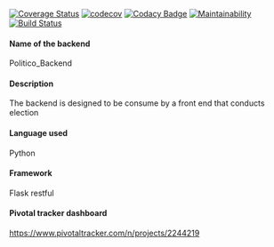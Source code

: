 [![Coverage Status](https://coveralls.io/repos/github/AloisBlue/Politico_Backend/badge.svg?branch=ch-intergrations-fix-163768112)](https://coveralls.io/github/AloisBlue/Politico_Backend?branch=ch-intergrations-fix-163768112)
[![codecov](https://codecov.io/gh/AloisBlue/Politico_Backend/branch/ft-get-specific-office-163720410/graph/badge.svg)](https://codecov.io/gh/AloisBlue/Politico_Backend)
[![Codacy Badge](https://api.codacy.com/project/badge/Grade/b52fa8718b0c4538b6c4f2511190131a)](https://www.codacy.com/app/AloisBlue/Politico_Backend?utm_source=github.com&amp;utm_medium=referral&amp;utm_content=AloisBlue/Politico_Backend&amp;utm_campaign=Badge_Grade)
[![Maintainability](https://api.codeclimate.com/v1/badges/a99a88d28ad37a79dbf6/maintainability)](https://codeclimate.com/github/codeclimate/codeclimate/maintainability)
[![Build Status](https://travis-ci.com/AloisBlue/Politico_Backend.svg?branch=ft-get-specific-office-163720410)](https://travis-ci.com/AloisBlue/Politico_Backend)

#### Name of the backend
Politico_Backend
#### Description
The backend is designed to be consume by a front end that conducts election
#### Language used
Python
#### Framework
Flask restful
#### Pivotal tracker dashboard
https://www.pivotaltracker.com/n/projects/2244219
